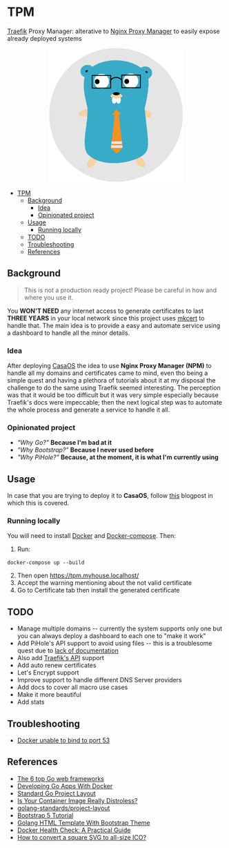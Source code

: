 # TPM

[Traefik](https://traefik.io/traefik/) Proxy Manager: alterative to [Nginx Proxy Manager](https://nginxproxymanager.com/) to easily expose already deployed systems

<div align = "center">
  <img src="./img/logo.svg" height=310>
</div>

- [TPM](#tpm)
  - [Background](#background)
    - [Idea](#idea)
    - [Opinionated project](#opinionated-project)
  - [Usage](#usage)
    - [Running locally](#running-locally)
  - [TODO](#todo)
  - [Troubleshooting](#troubleshooting)
  - [References](#references)

## Background

> This is not a production ready project! Please be careful in how and where you use it.

You **WON'T NEED** any internet access to generate certificates to last **THREE YEARS** in your local network since this project uses [mkcert](https://github.com/FiloSottile/mkcert) to handle that. The main idea is to provide a easy and automate service using a dashboard to handle all the minor details.

### Idea

After deploying [CasaOS](https://casaos.zimaspace.com/) the idea to use **Nginx Proxy Manager (NPM)** to handle all my domains and certificates came to mind, even tho being a simple quest and having a plethora of tutorials about it at my disposal the challenge to do the same using Traefik seemed interesting. The perception was that it would be too difficult but it was very simple especially because Traefik's docs were impeccable; then the next logical step was to automate the whole process and generate a service to handle it all.

### Opinionated project

- _"Why Go?"_ **Because I'm bad at it**
- _"Why Bootstrap?"_ **Because I never used before**
- _"Why PiHole?"_ **Because, at the moment, it is what I'm currently using**

## Usage

In case that you are trying to deploy it to **CasaOS**, follow [this]() blogpost in which this is covered.

### Running locally

You will need to install [Docker](https://www.docker.com/) and [Docker-compose](https://docs.docker.com/compose/). Then:

1. Run:

```shell
docker-compose up --build
```

2. Then open https://tpm.myhouse.localhost/
3. Accept the warning mentioning about the not valid certificate
4. Go to Certificate tab then install the generated certificate

## TODO

- Manage multiple domains -- currently the system supports only one but you can always deploy a dashboard to each one to "make it work"
- Add PiHole's API support to avoid using files -- this is a troublesome quest due to [lack of documentation](https://discourse.pi-hole.net/t/how-to-use-the-api/61004/9)
- Also add [Traefik's API](https://doc.traefik.io/traefik/operations/api/) support
- Add auto renew certificates
- Let's Encrypt support
- Improve support to handle different DNS Server providers
- Add docs to cover all macro use cases
- Make it more beautiful
- Add stats

## Troubleshooting

- [Docker unable to bind to port 53](https://discourse.pi-hole.net/t/docker-unable-to-bind-to-port-53/45082/8)

## References

- [The 6 top Go web frameworks](https://blog.logrocket.com/6-top-go-web-frameworks/)
- [Developing Go Apps With Docker](https://www.docker.com/blog/developing-go-apps-docker/)
- [Standard Go Project Layout](https://github.com/golang-standards/project-layout)
- [Is Your Container Image Really Distroless?](https://www.docker.com/blog/is-your-container-image-really-distroless/)
- [golang-standards/project-layout](https://github.com/golang-standards/project-layout)
- [Bootstrap 5 Tutorial](https://www.w3schools.com/bootstrap5/index.php)
- [Golang HTML Template With Bootstrap Theme](https://www.geeksbeginner.com/golang-web-development-with-template-and-gin-framework/)
- [Docker Health Check: A Practical Guide](https://lumigo.io/container-monitoring/docker-health-check-a-practical-guide/)
- [How to convert a square SVG to all-size ICO?](https://graphicdesign.stackexchange.com/questions/77359/how-to-convert-a-square-svg-to-all-size-ico)
